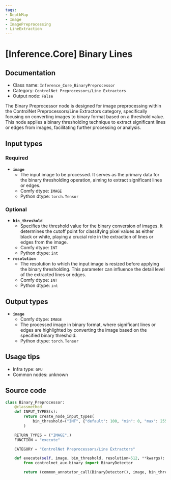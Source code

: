 ```yaml
---
tags:
- DepthMap
- Image
- ImagePreprocessing
- LineExtraction
---
```


# [Inference.Core] Binary Lines
## Documentation
- Class name: `Inference_Core_BinaryPreprocessor`
- Category: `ControlNet Preprocessors/Line Extractors`
- Output node: `False`

The Binary Preprocessor node is designed for image preprocessing within the ControlNet Preprocessors/Line Extractors category, specifically focusing on converting images to binary format based on a threshold value. This node applies a binary thresholding technique to extract significant lines or edges from images, facilitating further processing or analysis.
## Input types
### Required
- **`image`**
    - The input image to be processed. It serves as the primary data for the binary thresholding operation, aiming to extract significant lines or edges.
    - Comfy dtype: `IMAGE`
    - Python dtype: `torch.Tensor`
### Optional
- **`bin_threshold`**
    - Specifies the threshold value for the binary conversion of images. It determines the cutoff point for classifying pixel values as either black or white, playing a crucial role in the extraction of lines or edges from the image.
    - Comfy dtype: `INT`
    - Python dtype: `int`
- **`resolution`**
    - The resolution to which the input image is resized before applying the binary thresholding. This parameter can influence the detail level of the extracted lines or edges.
    - Comfy dtype: `INT`
    - Python dtype: `int`
## Output types
- **`image`**
    - Comfy dtype: `IMAGE`
    - The processed image in binary format, where significant lines or edges are highlighted by converting the image based on the specified binary threshold.
    - Python dtype: `torch.Tensor`
## Usage tips
- Infra type: `GPU`
- Common nodes: unknown


## Source code
```python
class Binary_Preprocessor:
    @classmethod
    def INPUT_TYPES(s):
        return create_node_input_types(
            bin_threshold=("INT", {"default": 100, "min": 0, "max": 255, "step": 1})
        )

    RETURN_TYPES = ("IMAGE",)
    FUNCTION = "execute"

    CATEGORY = "ControlNet Preprocessors/Line Extractors"

    def execute(self, image, bin_threshold, resolution=512, **kwargs):
        from controlnet_aux.binary import BinaryDetector

        return (common_annotator_call(BinaryDetector(), image, bin_threshold=bin_threshold, resolution=resolution), )

```
